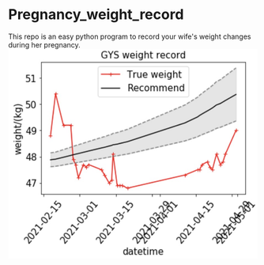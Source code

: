 # Pregnancy_weight_record
This repo is an easy python program to record your wife's weight changes during her pregnancy.
![weight_demo](./weight_demo.jpg)

